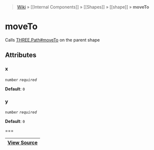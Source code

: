 > [Wiki](Home) » [[Internal Components]] » [[Shapes]] » [[shape]] » **moveTo**

# moveTo

Calls [THREE.Path#moveTo](http://threejs.org/docs/#Reference/Extras.Core/Path.moveTo) on the parent shape

## Attributes

### x
``` number ``` *``` required ```*

**Default**: `0`

### y
``` number ``` *``` required ```*

**Default**: `0`

===

|**[View Source](../blob/master/src/lib/descriptors/Geometry/Shapes/MoveToDescriptor.js)**|
 ---|
